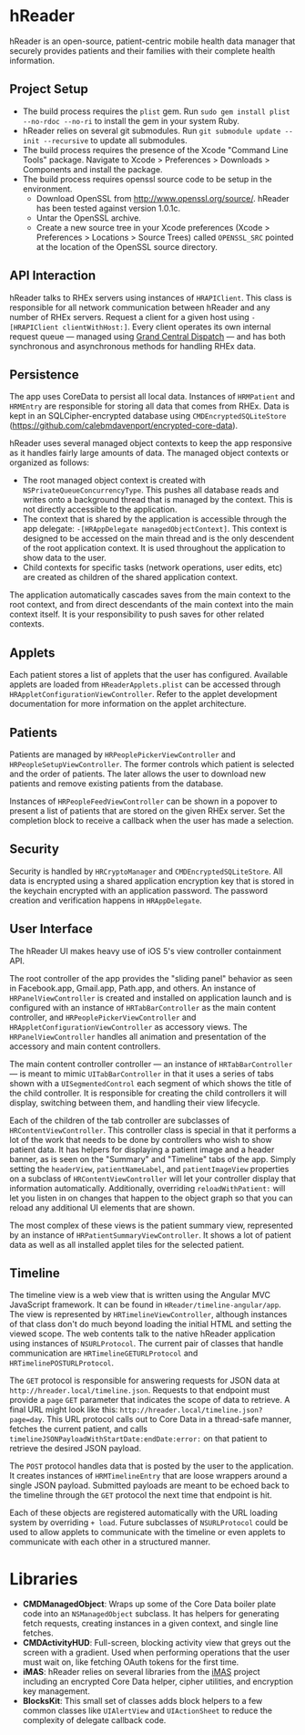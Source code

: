 # hReader

hReader is an open-source, patient-centric mobile health data manager that securely provides patients and their families with their complete health information.

## Project Setup

- The build process requires the `plist` gem. Run `sudo gem install plist --no-rdoc --no-ri` to install the gem in your system Ruby.
- hReader relies on several git submodules. Run `git submodule update --init --recursive` to update all submodules.
- The build process requires the presence of the Xcode "Command Line Tools" package. Navigate to Xcode > Preferences > Downloads > Components and install the package.
- The build process requires openssl source code to be setup in the environment.
  - Download OpenSSL from <http://www.openssl.org/source/>. hReader has been tested against version 1.0.1c.
  - Untar the OpenSSL archive.
  - Create a new source tree in your Xcode preferences (Xcode > Preferences > Locations > Source Trees) called `OPENSSL_SRC` pointed at the location of the OpenSSL source directory.

## API Interaction

hReader talks to RHEx servers using instances of `HRAPIClient`. This class is responsible for all network communication between hReader and any number of RHEx servers. Request a client for a given host using `-[HRAPIClient clientWithHost:]`. Every client operates its own internal request queue &mdash; managed using [Grand Central Dispatch](https://developer.apple.com/library/mac/#documentation/Performance/Reference/GCD_libdispatch_Ref/Reference/reference.html) &mdash; and has both synchronous and asynchronous methods for handling RHEx data.

## Persistence

The app uses CoreData to persist all local data. Instances of `HRMPatient` and `HRMEntry` are responsible for storing all data that comes from RHEx. Data is kept in an SQLCipher-encrypted database using `CMDEncryptedSQLiteStore` (<https://github.com/calebmdavenport/encrypted-core-data>).

hReader uses several managed object contexts to keep the app responsive as it handles fairly large amounts of data. The managed object contexts or organized as follows:

- The root managed object context is created with `NSPrivateQueueConcurrencyType`. This pushes all database reads and writes onto a background thread that is managed by the context. This is not directly accessible to the application.
- The context that is shared by the application is accessible through the app delegate: `-[HRAppDelegate managedObjectContext]`. This context is designed to be accessed on the main thread and is the only descendent of the root application context. It is used throughout the application to show data to the user.
- Child contexts for specific tasks (network operations, user edits, etc) are created as children of the shared application context.

The application automatically cascades saves from the main context to the root context, and from direct descendants of the main context into the main context itself. It is your responsibility to push saves for other related contexts.

## Applets

Each patient stores a list of applets that the user has configured. Available applets are loaded from `HReaderApplets.plist` can be accessed through `HRAppletConfigurationViewController`. Refer to the applet development documentation for more information on the applet architecture.

## Patients

Patients are managed by `HRPeoplePickerViewController` and `HRPeopleSetupViewController`. The former controls which patient is selected and the order of patients. The later allows the user to download new patients and remove existing patients from the database.

Instances of `HRPeopleFeedViewController` can be shown in a popover to present a list of patients that are stored on the given RHEx server. Set the completion block to receive a callback when the user has made a selection.

## Security

Security is handled by `HRCryptoManager` and `CMDEncryptedSQLiteStore`. All data is encrypted using a shared application encryption key that is stored in the keychain encrypted with an application password. The password creation and verification happens in `HRAppDelegate`.

## User Interface

The hReader UI makes heavy use of iOS 5's view controller containment API.

The root controller of the app provides the "sliding panel" behavior as seen in Facebook.app, Gmail.app, Path.app, and others. An instance of `HRPanelViewController` is created and installed on application launch and is configured with an instance of `HRTabBarController` as the main content controller, and `HRPeoplePickerViewController` and `HRAppletConfigurationViewController` as accessory views. The `HRPanelViewController` handles all animation and presentation of the accessory and main content controllers.

 The main content controller controller &mdash; an instance of `HRTabBarController` &mdash; is meant to mimic `UITabBarController` in that it uses a series of tabs shown with a `UISegmentedControl` each segment of which shows the title of the child controller. It is responsible for creating the child controllers it will display, switching between them, and handling their view lifecycle.
 
 Each of the children of the tab controller are subclasses of `HRContentViewController`. This controller class is special in that it performs a lot of the work that needs to be done by controllers who wish to show patient data. It has helpers for displaying a patient image and a header banner, as is seen on the "Summary" and "Timeline" tabs of the app. Simply setting the `headerView`, `patientNameLabel`, and `patientImageView` properties on a subclass of `HRContentViewController` will let your controller display that information automatically. Additionally, overriding `reloadWithPatient:` will let you listen in on changes that happen to the object graph so that you can reload any additional UI elements that are shown.
 
 The most complex of these views is the patient summary view, represented by an instance of `HRPatientSummaryViewController`. It shows a lot of patient data as well as all installed applet tiles for the selected patient.
 

## Timeline

The timeline view is a web view that is written using the Angular MVC JavaScript framework. It can be found in `HReader/timeline-angular/app`. The view is represented by `HRTimelineViewController`, although instances of that class don't do much beyond loading the initial HTML and setting the viewed scope. The web contents talk to the native hReader application using instances of `NSURLProtocol`. The current pair of classes that handle communication are `HRTimelineGETURLProtocol` and `HRTimelinePOSTURLProtocol`.

The `GET` protocol is responsible for answering requests for JSON data at `http://hreader.local/timeline.json`. Requests to that endpoint must provide a `page` `GET` parameter that indicates the scope of data to retrieve. A final URL might look like this: `http://hreader.local/timeline.json?page=day`. This URL protocol calls out to Core Data in a thread-safe manner, fetches the current patient, and calls `timelineJSONPayloadWithStartDate:endDate:error:` on that patient to retrieve the desired JSON payload.

The `POST` protocol handles data that is posted by the user to the application. It creates instances of `HRMTimelineEntry` that are loose wrappers around a single JSON payload. Submitted payloads are meant to be echoed back to the timeline through the `GET` protocol the next time that endpoint is hit.

Each of these objects are registered automatically with the URL loading system by overriding `+ load`. Future subclasses of `NSURLProtocol` could be used to allow applets to communicate with the timeline or even applets to communicate with each other in a structured manner.

# Libraries

- **CMDManagedObject**: Wraps up some of the Core Data boiler plate code into an `NSManagedObject` subclass. It has helpers for generating fetch requests, creating instances in a given context, and single line fetches.
- **CMDActivityHUD**: Full-screen, blocking activity view that greys out the screen with a gradient. Used when performing operations that the user must wait on, like fetching OAuth tokens for the first time.
- **iMAS**: hReader relies on several libraries from the [iMAS]() project including an encrypted Core Data helper, cipher utilities, and encryption key management.
- **BlocksKit**: This small set of classes adds block helpers to a few common classes like `UIAlertView` and `UIActionSheet` to reduce the complexity of delegate callback code.
